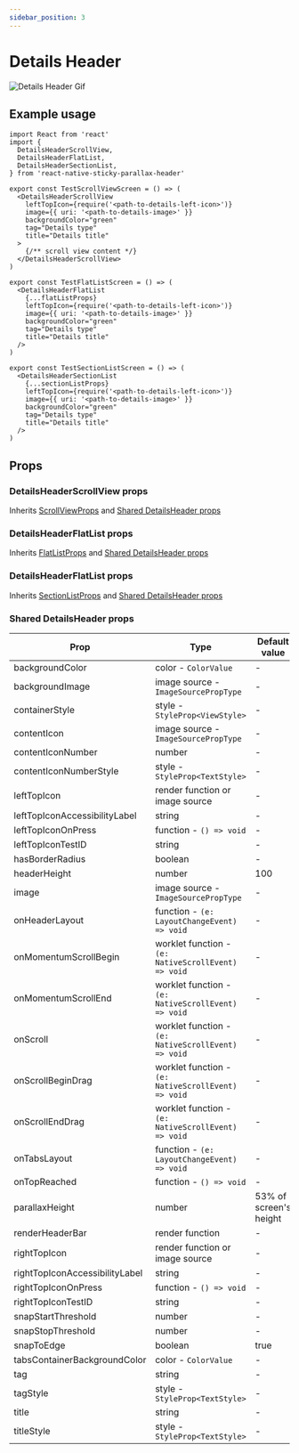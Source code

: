 ```yaml
---
sidebar_position: 3
---
```


# Details Header

![Details Header Gif](@site/static/img/assets/readme_Details.gif)

## Example usage

```tsx
import React from 'react'
import {
  DetailsHeaderScrollView,
  DetailsHeaderFlatList,
  DetailsHeaderSectionList,
} from 'react-native-sticky-parallax-header'

export const TestScrollViewScreen = () => (
  <DetailsHeaderScrollView
    leftTopIcon={require('<path-to-details-left-icon>')}
    image={{ uri: '<path-to-details-image>' }}
    backgroundColor="green"
    tag="Details type"
    title="Details title"
  >
    {/** scroll view content */}
  </DetailsHeaderScrollView>
)

export const TestFlatListScreen = () => (
  <DetailsHeaderFlatList
    {...flatListProps}
    leftTopIcon={require('<path-to-details-left-icon>')}
    image={{ uri: '<path-to-details-image>' }}
    backgroundColor="green"
    tag="Details type"
    title="Details title"
  />
)

export const TestSectionListScreen = () => (
  <DetailsHeaderSectionList
    {...sectionListProps}
    leftTopIcon={require('<path-to-details-left-icon>')}
    image={{ uri: '<path-to-details-image>' }}
    backgroundColor="green"
    tag="Details type"
    title="Details title"
  />
)
```

## Props

### DetailsHeaderScrollView props

Inherits [ScrollViewProps](https://reactnative.dev/docs/next/scrollview#props) and [Shared DetailsHeader props](#shared-detailsheader-props)

### DetailsHeaderFlatList props

Inherits [FlatListProps](https://reactnative.dev/docs/next/flatlist#props) and [Shared DetailsHeader props](#shared-detailsheader-props)

### DetailsHeaderFlatList props

Inherits [SectionListProps](https://reactnative.dev/docs/next/sectionlist#props) and [Shared DetailsHeader props](#shared-detailsheader-props)

### Shared DetailsHeader props
| Prop | Type | Default value |
| - | - | - |
| backgroundColor | color - `ColorValue` | - |
| backgroundImage | image source - `ImageSourcePropType` | - |
| containerStyle | style - `StyleProp<ViewStyle>` | - |
| contentIcon | image source - `ImageSourcePropType` | - |
| contentIconNumber | number | - |
| contentIconNumberStyle | style - `StyleProp<TextStyle>` | - |
| leftTopIcon | render function or image source | - |
| leftTopIconAccessibilityLabel | string | - |
| leftTopIconOnPress | function - `() => void` | - |
| leftTopIconTestID | string | - |
| hasBorderRadius | boolean | - |
| headerHeight | number | 100 |
| image | image source - `ImageSourcePropType` | - |
| onHeaderLayout | function - `(e: LayoutChangeEvent) => void` | - |
| onMomentumScrollBegin | worklet function - `(e: NativeScrollEvent) => void` | - |
| onMomentumScrollEnd | worklet function - `(e: NativeScrollEvent) => void` | - |
| onScroll | worklet function - `(e: NativeScrollEvent) => void` | - |
| onScrollBeginDrag | worklet function - `(e: NativeScrollEvent) => void` | - |
| onScrollEndDrag | worklet function - `(e: NativeScrollEvent) => void` | - |
| onTabsLayout | function - `(e: LayoutChangeEvent) => void` | - |
| onTopReached | function - `() => void` | - |
| parallaxHeight | number | 53% of screen's height |
| renderHeaderBar | render function | - |
| rightTopIcon | render function or image source | - |
| rightTopIconAccessibilityLabel | string | - |
| rightTopIconOnPress | function - `() => void` | - |
| rightTopIconTestID | string | - |
| snapStartThreshold | number | - |
| snapStopThreshold | number | - |
| snapToEdge | boolean | true |
| tabsContainerBackgroundColor | color - `ColorValue` | - |
| tag | string | - |
| tagStyle | style - `StyleProp<TextStyle>` | - |
| title | string | - |
| titleStyle | style - `StyleProp<TextStyle>` | - |
